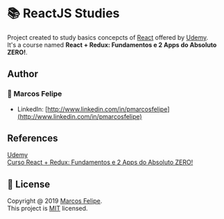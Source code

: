 # :books: ReactJS Studies

Project created to study basics concepcts of [React](https://pt-br.reactjs.org/) offered by [Udemy](https://www.udemy.com/). <br>
It's a course named <b>React + Redux: Fundamentos e 2 Apps do Absoluto ZERO!</b>.

## Author

### :bust_in_silhouette: Marcos Felipe

- LinkedIn: [http://www.linkedin.com/in/pmarcosfelipe](http://www.linkedin.com/in/pmarcosfelipe)

## References

[Udemy](https://www.udemy.com/)<br>
[Curso React + Redux: Fundamentos e 2 Apps do Absoluto ZERO!](https://www.udemy.com/course/react-redux-pt/)<br>

## :pencil: License

Copyright @ 2019 [Marcos Felipe](http://www.linkedin.com/in/pmarcosfelipe).<br>
This project is [MIT](https://choosealicense.com/licenses/mit/) licensed.
